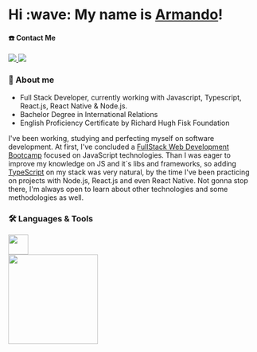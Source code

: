 <h1>Hi :wave: My name is <a href="https://cv-page-arneto19.netlify.app/">Armando</a>!</h1>

#### ☎️ Contact Me
<div>
  <a href="mailto:armandopdneto@gmail.com">
    <img src="https://img.shields.io/badge/-Gmail-%23333?style=for-the-badge&logo=gmail&logoColor=red" target="_blank">
  </a>
  <a href="https://www.linkedin.com/in/armando-neto/" target="blank">
    <img src="https://img.shields.io/badge/-LinkedIn-%230077B5?style=for-the-badge&logo=linkedin&logoColor=white" target="_blank">
  </a>
</div>

### 📍 About me

<ul>
  <li>Full Stack Developer, currently working with Javascript, Typescript, React.js, React Native & Node.js.
  <li>Bachelor Degree in International Relations</li>
  <li>English Proficiency Certificate by Richard Hugh Fisk Foundation</li>
</ul>

<p> I've been working, studying and perfecting myself on software development. At first, I've concluded a <a href="https://www.udemy.com/certificate/UC-1daf837d-08a2-437b-8b5d-8832bc64e14a/">FullStack Web Development Bootcamp</a> focused on JavaScript technologies. Than I was eager to improve my knowledge on JS and it´s libs and frameworks, so adding <a href="https://www.dio.me/certificate/2725B9D9/share">TypeScript</a> on my stack was very natural, by the time I've been practicing on projects with Node.js, React.js and even React Native. Not gonna stop there, I'm always open to learn about other technologies and some methodologies as well.</p>

### 🛠️ Languages & Tools
<img height="40" src="https://skillicons.dev/icons?i=js,ts,react,bootstrap,tailwind,redux,nodejs,express,mongodb,firebase,git,bitbucket,github" />


<br>
 <div>
  <a href="#">
<!--   <img height="180em" src="https://github-readme-stats.vercel.app/api?username=ArNeto19&show_icons=true&theme=dracula&include_all_commits=true&count_private=true"/> -->
  <img height="180em" src="https://github-readme-stats.vercel.app/api/top-langs/?username=ArNeto19&layout=compact&langs_count=7&theme=dracula"/>
</div> 

